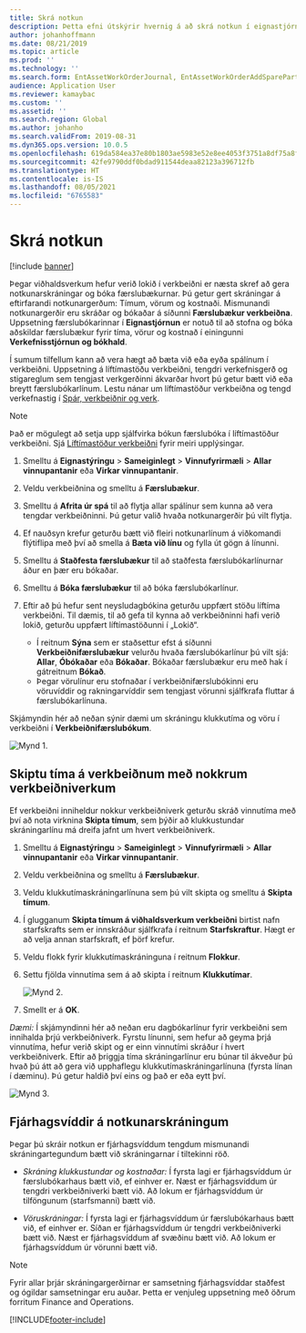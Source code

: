 ```yaml
---
title: Skrá notkun
description: Þetta efni útskýrir hvernig á að skrá notkun í eignastjórnun.
author: johanhoffmann
ms.date: 08/21/2019
ms.topic: article
ms.prod: ''
ms.technology: ''
ms.search.form: EntAssetWorkOrderJournal, EntAssetWorkOrderAddSparePart
audience: Application User
ms.reviewer: kamaybac
ms.custom: ''
ms.assetid: ''
ms.search.region: Global
ms.author: johanho
ms.search.validFrom: 2019-08-31
ms.dyn365.ops.version: 10.0.5
ms.openlocfilehash: 619da584ea37e80b1803ae5983e52e8ee4053f3751a8df75a8f5bc1ddf7e65d6
ms.sourcegitcommit: 42fe9790ddf0bdad911544deaa82123a396712fb
ms.translationtype: HT
ms.contentlocale: is-IS
ms.lasthandoff: 08/05/2021
ms.locfileid: "6765583"
---
```

# <a name="register-consumption"></a>Skrá notkun

[!include [banner](../../includes/banner.md)]

 

Þegar viðhaldsverkum hefur verið lokið í verkbeiðni er næsta skref að gera notkunarskráningar og bóka færslubækurnar. Þú getur gert skráningar á eftirfarandi notkunargerðum: Tímum, vörum og kostnaði. Mismunandi notkunargerðir eru skráðar og bókaðar á síðunni **Færslubækur verkbeiðna**. Uppsetning færslubókarinnar í **Eignastjórnun** er notuð til að stofna og bóka aðskildar færslubækur fyrir tíma, vörur og kostnað í einingunni **Verkefnisstjórnun og bókhald**.

Í sumum tilfellum kann að vera hægt að bæta við eða eyða spálínum í verkbeiðni. Uppsetning á líftímastöðu verkbeiðni, tengdri verkefnisgerð og stigareglum sem tengjast verkgerðinni ákvarðar hvort þú getur bætt við eða breytt færslubókarlínum. Lestu nánar um líftímastöður verkbeiðna og tengd verkefnastig í [Spár, verkbeiðnir og verk](../integration-to-project-management-and-accounting/forecasts-work-orders-and-projects.md).

>[!NOTE]
>Það er mögulegt að setja upp sjálfvirka bókun færslubóka í líftímastöður verkbeiðni. Sjá [Líftímastöður verkbeiðni](../setup-for-work-orders/work-order-lifecycle-states.md) fyrir meiri upplýsingar.

1. Smelltu á **Eignastýringu** > **Sameiginlegt** > **Vinnufyrirmæli** > **Allar vinnupantanir** eða **Virkar vinnupantanir**.

2. Veldu verkbeiðnina og smelltu á **Færslubækur**.

3. Smelltu á **Afrita úr spá** til að flytja allar spálínur sem kunna að vera tengdar verkbeiðninni. Þú getur valið hvaða notkunargerðir þú vilt flytja.

4. Ef nauðsyn krefur geturðu bætt við fleiri notkunarlínum á viðkomandi flýtiflipa með því að smella á **Bæta við línu** og fylla út gögn á línunni.

5. Smelltu á **Staðfesta færslubækur** til að staðfesta færslubókarlínurnar áður en þær eru bókaðar.

6. Smelltu á **Bóka færslubækur** til að bóka færslubókarlínur.

7. Eftir að þú hefur sent neysludagbókina geturðu uppfært stöðu líftíma verkbeiðni. Til dæmis, til að gefa til kynna að verkbeiðninni hafi verið lokið, geturðu uppfært líftímastöðunni í „Lokið“.

    - Í reitnum **Sýna** sem er staðsettur efst á síðunni **Verkbeiðnifærslubækur** velurðu hvaða færslubókarlínur þú vilt sjá: **Allar**, **Óbókaðar** eða **Bókaðar**. Bókaðar færslubækur eru með hak í gátreitnum **Bókað**.  
    - Þegar vörulínur eru stofnaðar í verkbeiðnifærslubókinni eru vöruvíddir og rakningarvíddir sem tengjast vörunni sjálfkrafa fluttar á færslubókarlínuna.  

Skjámyndin hér að neðan sýnir dæmi um skráningu klukkutíma og vöru í verkbeiðni í **Verkbeiðnifærslubókum**.

![Mynd 1.](media/01-consumption.png)


## <a name="split-hours-on-work-orders-with-several-work-order-jobs"></a>Skiptu tíma á verkbeiðnum með nokkrum verkbeiðniverkum

Ef verkbeiðni inniheldur nokkur verkbeiðniverk geturðu skráð vinnutíma með því að nota virknina **Skipta tímum**, sem þýðir að klukkustundar skráningarlínu má dreifa jafnt um hvert verkbeiðniverk.

1. Smelltu á **Eignastýringu** > **Sameiginlegt** > **Vinnufyrirmæli** > **Allar vinnupantanir** eða **Virkar vinnupantanir**.

2. Veldu verkbeiðnina og smelltu á **Færslubækur**.

3. Veldu klukkutímaskráningarlínuna sem þú vilt skipta og smelltu á **Skipta tímum**.

4. Í glugganum **Skipta tímum á viðhaldsverkum verkbeiðni** birtist nafn starfskrafts sem er innskráður sjálfkrafa í reitnum **Starfskraftur**. Hægt er að velja annan starfskraft, ef þörf krefur.

5. Veldu flokk fyrir klukkutímaskráninguna í reitnum **Flokkur**.

6. Settu fjölda vinnutíma sem á að skipta í reitnum **Klukkutímar**.

    ![Mynd 2.](media/02-consumption.png)

7. Smellt er á **OK**.

*Dæmi:* Í skjámyndinni hér að neðan eru dagbókarlínur fyrir verkbeiðni sem innihalda þrjú verkbeiðniverk. Fyrstu línunni, sem hefur að geyma þrjá vinnutíma, hefur verið skipt og er einn vinnutími skráður í hvert verkbeiðniverk. Eftir að þriggja tíma skráningarlínur eru búnar til ákveður þú hvað þú átt að gera við upphaflegu klukkutímaskráningarlínuna (fyrsta línan í dæminu). Þú getur haldið því eins og það er eða eytt því. 

![Mynd 3.](media/03-consumption.png)

## <a name="financial-dimensions-on-consumption-registrations"></a>Fjárhagsvíddir á notkunarskráningum

Þegar þú skráir notkun er fjárhagsvíddum tengdum mismunandi skráningartegundum bætt við skráningarnar í tiltekinni röð. 

- *Skráning klukkustundar og kostnaðar:* Í fyrsta lagi er fjárhagsvíddum úr færslubókarhaus bætt við, ef einhver er. Næst er fjárhagsvíddum úr tengdri verkbeiðniverki bætt við. Að lokum er fjárhagsvíddum úr tilföngunum (starfsmanni) bætt við.

- *Vöruskráningar:* Í fyrsta lagi er fjárhagsvíddum úr færslubókarhaus bætt við, ef einhver er. Síðan er fjárhagsvíddum úr tengdri verkbeiðniverki bætt við. Næst er fjárhagsvíddum af svæðinu bætt við. Að lokum er fjárhagsvíddum úr vörunni bætt við.

>[!NOTE]
>Fyrir allar þrjár skráningargerðirnar er samsetning fjárhagsvíddar staðfest og ógildar samsetningar eru auðar. Þetta er venjuleg uppsetning með öðrum forritum Finance and Operations.



[!INCLUDE[footer-include](../../../includes/footer-banner.md)]